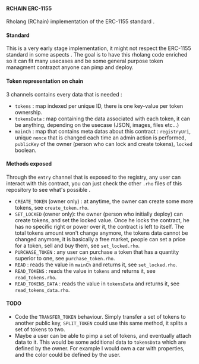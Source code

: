 #### RCHAIN ERC-1155

Rholang (RChain) implementation of the ERC-1155 standard .

#### Standard

This is a very early stage implementation, it might not respect the ERC-1155 standard in some aspects . The goal is to have this rholang code enriched so it can fit many usecases and be some general purpose token managment contrazct anyone can pimp and deploy.

#### Token representation on chain

3 channels contains every data that is needed :

- `tokens` : map indexed per unique ID, there is one key-value per token ownership.
- `tokensData` : map containing the data associated with each token, it can be anything, depending on the usecase (JSON, images, files etc...)
- `mainCh` : map that contains meta datas about this contract : `registryUri`, unique `nonce` that is changed each time an admin action is performed, `publicKey` of the owner (person who can lock and create tokens), `locked` boolean.

#### Methods exposed

Through the `entry` channel that is exposed to the registry, any user can interact with this contract, you can just check the other `.rho` files of this repository to see what's possible .

- `CREATE_TOKEN` (owner only) : at anytime, the owner can create some more tokens, see `create_token.rho`.
- `SET_LOCKED` (owner only): the owner (person who initially deploy) can create tokens, and set the locked value. Once he locks the contract, he has no specific right or power over it, the contract is left to itself. The total tokens amount won't change anymore, the tokens data cannot be changed anymore, it is basically a free market, people can set a price for a token, sell and buy them, see `set_locked.rho`.
- `PURCHASE_TOKEN` : any user can purchase a token that has a quantity superior to one, see `purchase_token.rho`.
- `READ` : reads the value in `mainCh` and returns it, see `set_locked.rho`.
- `READ_TOKENS` : reads the value in `tokens` and returns it, see `read_tokens.rho`.
- `READ_TOKENS_DATA` : reads the value in `tokensData` and returns it, see `read_tokens_data.rho`.

#### TODO

- Code the `TRANSFER_TOKEN` behaviour. Simply transfer a set of tokens to another public key, `SPLIT_TOKEN` could use this same method, it splits a set of tokens to two.
- Maybe a user can be able to pimp a set of tokens, and eventually attach data to it. This would be some additional data to `tokensData` which are defined by the owner. For example I would own a car with properties, and the color could be defined by the user.
